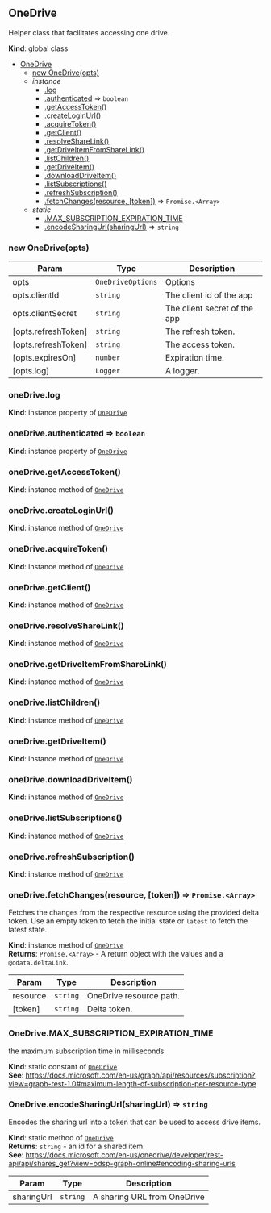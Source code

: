 <a name="OneDrive"></a>

## OneDrive
Helper class that facilitates accessing one drive.

**Kind**: global class  

* [OneDrive](#OneDrive)
    * [new OneDrive(opts)](#new_OneDrive_new)
    * _instance_
        * [.log](#OneDrive+log)
        * [.authenticated](#OneDrive+authenticated) ⇒ <code>boolean</code>
        * [.getAccessToken()](#OneDrive+getAccessToken)
        * [.createLoginUrl()](#OneDrive+createLoginUrl)
        * [.acquireToken()](#OneDrive+acquireToken)
        * [.getClient()](#OneDrive+getClient)
        * [.resolveShareLink()](#OneDrive+resolveShareLink)
        * [.getDriveItemFromShareLink()](#OneDrive+getDriveItemFromShareLink)
        * [.listChildren()](#OneDrive+listChildren)
        * [.getDriveItem()](#OneDrive+getDriveItem)
        * [.downloadDriveItem()](#OneDrive+downloadDriveItem)
        * [.listSubscriptions()](#OneDrive+listSubscriptions)
        * [.refreshSubscription()](#OneDrive+refreshSubscription)
        * [.fetchChanges(resource, [token])](#OneDrive+fetchChanges) ⇒ <code>Promise.&lt;Array&gt;</code>
    * _static_
        * [.MAX_SUBSCRIPTION_EXPIRATION_TIME](#OneDrive.MAX_SUBSCRIPTION_EXPIRATION_TIME)
        * [.encodeSharingUrl(sharingUrl)](#OneDrive.encodeSharingUrl) ⇒ <code>string</code>

<a name="new_OneDrive_new"></a>

### new OneDrive(opts)

| Param | Type | Description |
| --- | --- | --- |
| opts | <code>OneDriveOptions</code> | Options |
| opts.clientId | <code>string</code> | The client id of the app |
| opts.clientSecret | <code>string</code> | The client secret of the app |
| [opts.refreshToken] | <code>string</code> | The refresh token. |
| [opts.refreshToken] | <code>string</code> | The access token. |
| [opts.expiresOn] | <code>number</code> | Expiration time. |
| [opts.log] | <code>Logger</code> | A logger. |

<a name="OneDrive+log"></a>

### oneDrive.log
**Kind**: instance property of [<code>OneDrive</code>](#OneDrive)  
<a name="OneDrive+authenticated"></a>

### oneDrive.authenticated ⇒ <code>boolean</code>
**Kind**: instance property of [<code>OneDrive</code>](#OneDrive)  
<a name="OneDrive+getAccessToken"></a>

### oneDrive.getAccessToken()
**Kind**: instance method of [<code>OneDrive</code>](#OneDrive)  
<a name="OneDrive+createLoginUrl"></a>

### oneDrive.createLoginUrl()
**Kind**: instance method of [<code>OneDrive</code>](#OneDrive)  
<a name="OneDrive+acquireToken"></a>

### oneDrive.acquireToken()
**Kind**: instance method of [<code>OneDrive</code>](#OneDrive)  
<a name="OneDrive+getClient"></a>

### oneDrive.getClient()
**Kind**: instance method of [<code>OneDrive</code>](#OneDrive)  
<a name="OneDrive+resolveShareLink"></a>

### oneDrive.resolveShareLink()
**Kind**: instance method of [<code>OneDrive</code>](#OneDrive)  
<a name="OneDrive+getDriveItemFromShareLink"></a>

### oneDrive.getDriveItemFromShareLink()
**Kind**: instance method of [<code>OneDrive</code>](#OneDrive)  
<a name="OneDrive+listChildren"></a>

### oneDrive.listChildren()
**Kind**: instance method of [<code>OneDrive</code>](#OneDrive)  
<a name="OneDrive+getDriveItem"></a>

### oneDrive.getDriveItem()
**Kind**: instance method of [<code>OneDrive</code>](#OneDrive)  
<a name="OneDrive+downloadDriveItem"></a>

### oneDrive.downloadDriveItem()
**Kind**: instance method of [<code>OneDrive</code>](#OneDrive)  
<a name="OneDrive+listSubscriptions"></a>

### oneDrive.listSubscriptions()
**Kind**: instance method of [<code>OneDrive</code>](#OneDrive)  
<a name="OneDrive+refreshSubscription"></a>

### oneDrive.refreshSubscription()
**Kind**: instance method of [<code>OneDrive</code>](#OneDrive)  
<a name="OneDrive+fetchChanges"></a>

### oneDrive.fetchChanges(resource, [token]) ⇒ <code>Promise.&lt;Array&gt;</code>
Fetches the changes from the respective resource using the provided delta token.
Use an empty token to fetch the initial state or `latest` to fetch the latest state.

**Kind**: instance method of [<code>OneDrive</code>](#OneDrive)  
**Returns**: <code>Promise.&lt;Array&gt;</code> - A return object with the values and a `@odata.deltaLink`.  

| Param | Type | Description |
| --- | --- | --- |
| resource | <code>string</code> | OneDrive resource path. |
| [token] | <code>string</code> | Delta token. |

<a name="OneDrive.MAX_SUBSCRIPTION_EXPIRATION_TIME"></a>

### OneDrive.MAX\_SUBSCRIPTION\_EXPIRATION\_TIME
the maximum subscription time in milliseconds

**Kind**: static constant of [<code>OneDrive</code>](#OneDrive)  
**See**: https://docs.microsoft.com/en-us/graph/api/resources/subscription?view=graph-rest-1.0#maximum-length-of-subscription-per-resource-type  
<a name="OneDrive.encodeSharingUrl"></a>

### OneDrive.encodeSharingUrl(sharingUrl) ⇒ <code>string</code>
Encodes the sharing url into a token that can be used to access drive items.

**Kind**: static method of [<code>OneDrive</code>](#OneDrive)  
**Returns**: <code>string</code> - an id for a shared item.  
**See**: https://docs.microsoft.com/en-us/onedrive/developer/rest-api/api/shares_get?view=odsp-graph-online#encoding-sharing-urls  

| Param | Type | Description |
| --- | --- | --- |
| sharingUrl | <code>string</code> | A sharing URL from OneDrive |

